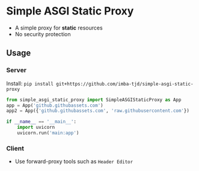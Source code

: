 # Simple ASGI Static Proxy

* A simple proxy for **static** resources
* No security protection

## Usage

### Server

Install: `pip install git+https://github.com/imba-tjd/simple-asgi-static-proxy`

```py
from simple_asgi_static_proxy import SimpleASGIStaticProxy as App
app = App('github.githubassets.com')
app2 = App({'github.githubassets.com', 'raw.githubusercontent.com'})

if __name__ == '__main__':
    import uvicorn
    uvicorn.run('main:app')
```

### Client

* Use forward-proxy tools such as `Header Editor`
